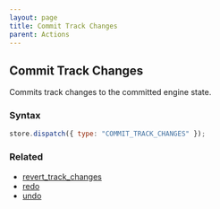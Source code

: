 ```yaml
---
layout: page
title: Commit Track Changes
parent: Actions
---
```


## Commit Track Changes

Commits track changes to the committed engine state.

### Syntax

```js
store.dispatch({ type: "COMMIT_TRACK_CHANGES" });
```

### Related

- [revert_track_changes](./revert_track_changes.md)
- [redo](./redo.md)
- [undo](./undo.md)
